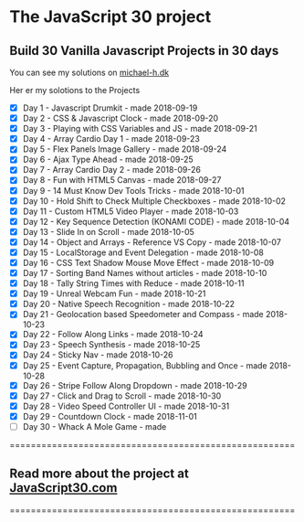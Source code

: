 # The JavaScript 30 project

## Build 30 Vanilla Javascript Projects in 30 days

You can see my solutions on [michael-h.dk](https://michael-h.dk)

Her er my solotions to the Projects

* [x] Day  1 - Javascript Drumkit - made 2018-09-19
* [x] Day  2 - CSS & Javascript Clock - made 2018-09-20
* [x] Day  3 - Playing with CSS Variables and JS - made 2018-09-21
* [x] Day  4 - Array Cardio Day 1 - made 2018-09-23
* [x] Day  5 - Flex Panels Image Gallery - made 2018-09-24
* [x] Day  6 - Ajax Type Ahead - made 2018-09-25
* [x] Day  7 - Array Cardio Day 2 - made 2018-09-26
* [x] Day  8 - Fun with HTML5 Canvas - made 2018-09-27
* [x] Day  9 - 14 Must Know Dev Tools Tricks - made 2018-10-01
* [x] Day 10 - Hold Shift to Check Multiple Checkboxes - made 2018-10-02
* [x] Day 11 - Custom HTML5 Video Player - made 2018-10-03
* [x] Day 12 - Key Sequence Detection (KONAMI CODE) - made 2018-10-04
* [x] Day 13 - Slide In on Scroll - made 2018-10-05
* [x] Day 14 - Object and Arrays - Reference VS Copy - made 2018-10-07
* [x] Day 15 - LocalStorage and Event Delegation - made 2018-10-08
* [x] Day 16 - CSS Text Shadow Mouse Move Effect - made 2018-10-09
* [x] Day 17 - Sorting Band Names without articles - made 2018-10-10
* [x] Day 18 - Tally String Times with Reduce - made 2018-10-11
* [x] Day 19 - Unreal Webcam Fun - made 2018-10-21
* [x] Day 20 - Native Speech Recognition - made 2018-10-22
* [x] Day 21 - Geolocation based Speedometer and Compass - made 2018-10-23
* [x] Day 22 - Follow Along Links - made 2018-10-24
* [x] Day 23 - Speech Synthesis - made 2018-10-25
* [x] Day 24 - Sticky Nav - made 2018-10-26
* [x] Day 25 - Event Capture, Propagation, Bubbling and Once - made 2018-10-28
* [x] Day 26 - Stripe Follow Along Dropdown - made 2018-10-29
* [x] Day 27 - Click and Drag to Scroll - made 2018-10-30
* [x] Day 28 - Video Speed Controller UI - made 2018-10-31
* [x] Day 29 - Countdown Clock - made 2018-11-01
* [ ] Day 30 - Whack A Mole Game - made

======================================================

## Read more about the project at [JavaScript30.com](https://javascript30.com/)

======================================================
